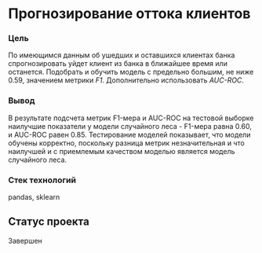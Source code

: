 # Прогнозирование оттока клиентов
### Цель
По имеющимся данным об ушедших и оставшихся клиентах банка спрогнозировать уйдет клиент из банка в ближайшее время или останется. Подобрать и обучить модель с предельно большим, не ниже 0.59, значением метрики *F1*. Дополнительно использовать *AUC-ROC*.
### Вывод
В результате подсчета метрик F1-мера и AUC-ROC на тестовой выборке наилучшие показатели у модели случайного леса - F1-мера равна 0.60, и AUC-ROC равен 0.85. Тестирование моделей показывает, что модели обучены корректно, поскольку разница метрик незначительная и что наилучшей и с приемлемым качеством моделью является модель случайного леса.
### Стек технологий
pandas, sklearn
## Статус проекта
Завершен
